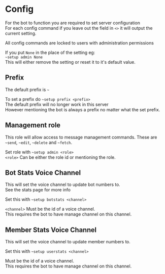 # Config

For the bot to function you are required to set server configuration  
For each config command if you leave out the field in `<>` it will output the current setting.

All config commands are locked to users with administration permissions

If you put `None` in the place of the setting eg:  
`~setup admin None`  
This will either remove the setting or reset it to it's default value.

## Prefix

The default prefix is `~`

To set a prefix do `~setup prefix <prefix>`  
The default prefix will no longer work in this server  
However mentioning the bot is always a prefix no matter what the set prefix.

## Management role

This role will allow access to message management commands. These are `~send`, `~edit`, `~delete` and `~fetch`.

Set role with `~setup admin <role>`  
`<role>` Can be either the role id or mentioning the role.

## Bot Stats Voice Channel

This will set the voice channel to update bot numbers to.  
See the stats page for more info

Set this with `~setup botstats <channel>`

`<channel>` Must be the id of a voice channel.  
This requires the bot to have manage channel on this channel.

## Member Stats Voice Channel

This will set the voice channel to update member numbers to.

Set this with `~setup userstats <channel>`

Must be the id of a voice channel.  
This requires the bot to have manage channel on this channel.

